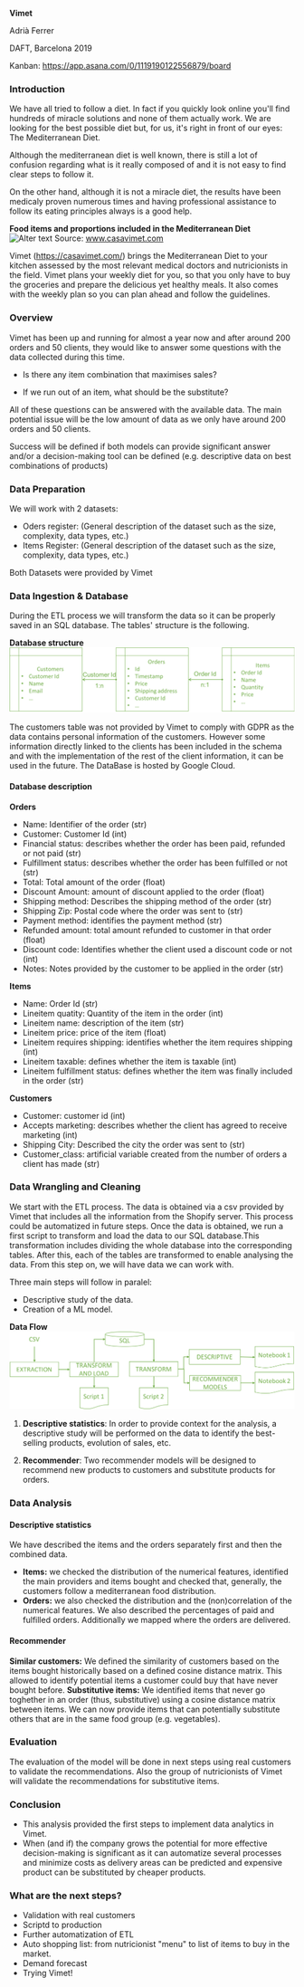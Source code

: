 **Vimet**

Adrià Ferrer

DAFT, Barcelona 2019

Kanban: https://app.asana.com/0/1119190122556879/board

### Introduction
We have all tried to follow a diet. In fact if you quickly look online you'll find hundreds of miracle solutions and none of them actually work. We are looking for the best possible diet but, for us, it's right in front of our eyes: The Mediterranean Diet.

Although the mediterranean diet is well known, there is still a lot of confusion regarding what is it really composed of and it is not easy to find clear steps to follow it.

On the other hand, although it is not a miracle diet, the results have been medicaly proven numerous times and having professional assistance to follow its eating principles always is a good help.

   **Food items and proportions included in the Mediterranean Diet**
![Alter text](https://cdn.shopify.com/s/files/1/0018/5312/8748/files/alimentos-dieta-mediterranea_1024x1024.png?v=1549193784)
Source: www.casavimet.com

Vimet (https://casavimet.com/) brings the Mediterranean Diet to your kitchen assessed by the most relevant medical doctors and nutricionists in the field. Vimet plans your weekly diet for you, so that you only have to buy the groceries and prepare the delicious yet healthy meals. It also comes with the weekly plan so you can plan ahead and follow the guidelines.

### Overview
Vimet has been up and running for almost a year now and after around 200 orders and 50 clients, they would like to answer some questions with the data collected during this time.

* Is there any item combination that maximises sales?

* If we run out of an item, what should be the substitute?

All of these questions can be answered with the available data. The main potential issue will be the low amount of data as we only have around 200 orders and 50 clients.

Success will be defined if both models can provide significant answer and/or a decision-making tool can be defined (e.g. descriptive data on best combinations of products)

### Data Preparation
We will work with 2 datasets:
* Oders register:
(General description of the dataset such as the size, complexity, data types, etc.)
* Items Register: 
(General description of the dataset such as the size, complexity, data types, etc.)

Both Datasets were provided by Vimet

### Data Ingestion & Database
During the ETL process we will transform the data so it can be properly saved in an SQL database. The tables' structure is the following.

**Database structure**
![Alter text](https://github.com/adriaferrer/Vimet/blob/master/DBstructure.png)

The customers table was not provided by Vimet to comply with GDPR as the data contains personal information of the customers. However some information directly linked to the clients has been included in the schema and with the implementation of the rest of the client information, it can be used in the future.
The DataBase is hosted by Google Cloud.

#### Database description
**Orders**
* Name: Identifier of the order (str)
* Customer: Customer Id (int)
* Financial status: describes whether the order has been paid, refunded or not paid (str)
* Fulfillment status: describes whether the order has been fulfilled or not (str)
* Total: Total amount of the order (float)
* Discount Amount: amount of discount applied to the order (float)
* Shipping method: Describes the shipping method of the order (str)
* Shipping Zip: Postal code where the order was sent to (str)
* Payment method: identifies the payment method (str)
* Refunded amount: total amount refunded to customer in that order (float)
* Discount code: Identifies whether the client used a discount code or not (int)
* Notes: Notes provided by the customer to be applied in the order (str)

**Items**
* Name: Order Id (str)
* Lineitem quatity: Quantity of the item in the order (int)
* Lineitem name: description of the item (str)
* Lineitem price: price of the item (float)
* Lineitem requires shipping: identifies whether the item requires shipping (int)
* Lineitem taxable: defines whether the item is taxable (int)
* Lineitem fulfillment status: defines whether the item was finally included in the order (str)

**Customers**
* Customer: customer id (int)
* Accepts marketing: describes whether the client has agreed to receive marketing (int)
* Shipping City: Described the city the order was sent to (str)
* Customer_class: artificial variable created from the number of orders a client has made (str)


### Data Wrangling and Cleaning
We start with the ETL process. The data is obtained via a csv provided by Vimet that includes all the information from the Shopify server. This process could be automatized in future steps. Once the data is obtained, we run a first script to transform and load the data to our SQL database.This transformation includes dividing the whole database into the corresponding tables.
After this, each of the tables are transformed to enable analysing the data. From this step on, we will have data we can work with.

Three main steps will follow in paralel:
* Descriptive study of the data.
* Creation of a ML model.

**Data Flow**
![Alter text](https://github.com/adriaferrer/Vimet/blob/master/DataFlow2.png)

1) **Descriptive statistics**: In order to provide context for the analysis, a descriptive study will be performed on the data to identify the best-selling products, evolution of sales, etc.

2) **Recommender**: Two recommender models will be designed to recommend new products to customers and substitute products for orders.

### Data Analysis

#### Descriptive statistics
We have described the items and the orders separately first and then the combined data.
* **Items:** we checked the distribution of the numerical features, identified the main providers and items bought and checked that, generally, the customers follow a mediterranean food distribution.
* **Orders:** we also checked the distribution and the (non)correlation of the numerical features. We also described the percentages of paid and fulfilled orders. Additionally we mapped where the orders are delivered.

#### Recommender
**Similar customers:** We defined the similarity of customers based on the items bought historically based on a defined cosine distance matrix. This allowed to identify potential items a customer could buy that have never bought before.
**Substitutive items:** We identified items that never go toghether in an order (thus, substitutive) using a cosine distance matrix between items. We can now provide items that can potentially substitute others that are in the same food group (e.g. vegetables).

### Evaluation
The evaluation of the model will be done in next steps using real customers to validate the recommendations. Also the group of nutricionists of Vimet will validate the recommendations for substitutive items.

### Conclusion
* This analysis provided the first steps to implement data analytics in Vimet.
* When (and if) the company grows the potential for more effective decision-making is significant as it can automatize several processes and minimize costs as delivery areas can be predicted and expensive product can be substituted by cheaper products.

### What are the next steps?
* Validation with real customers
* Scriptd to production
* Further automatization of ETL
* Auto shopping list: from nutricionist "menu" to list of items to buy in the market.
* Demand forecast
* Trying Vimet!
